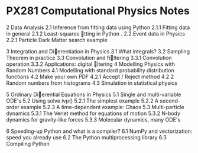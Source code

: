 # PX281 Computational Physics Notes

2 Data Analysis
  2.1 Inference from fitting data using Python 
  2.1.1 Fitting data in general 
  2.1.2 Least-squares tting in Python .
  2.2 Event data in Physics 
  2.2.1 Particle Dark Matter search example

3 Integration and Dierentiation in Physics
  3.1 What integrals?
  3.2 Sampling Theorem in practice 
  3.3 Convolution and filtering 
  3.3.1 Convolution operation 
  3.3.2 Applications: digital ltering
 
4 Modelling Physics with Random Numbers
  4.1 Modelling with standard probability distribution functions 
  4.2 Make your own PDF
  4.2.1 Accept / Reject method 
  4.2.2 Random numbers from histograms 
  4.3 Simulation in statistical physics 

5 Ordinary Dierential Equations in Physics
  5.1 Single and multi-variable ODE's
  5.2 Using solve ivp() 
  5.2.1 The simplest example 
  5.2.2 A second-order example 
  5.2.3 A time-dependent example: Chaos 
  5.3 Multi-particle dynamics
  5.3.1 The Verlet method for equations of motion 
  5.3.2 N-body dynamics for gravity-like forces 
  5.3.3 Molecular dynamics, many ODE's 

6 Speeding-up Python and what is a compiler?
  6.1 NumPy and vectorization: speed you already use
  6.2 The Python multiprocessing library
  6.3 Compiling Python
